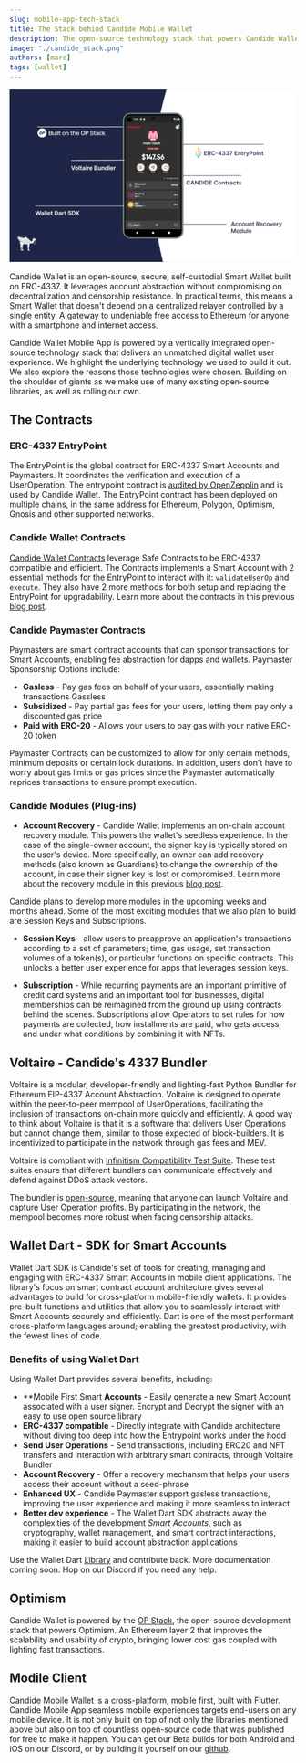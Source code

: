 ```yaml
---
slug: mobile-app-tech-stack
title: The Stack behind Candide Mobile Wallet
description: The open-source technology stack that powers Candide Wallet Mobile App, including ERC-4337 and OP Stack
image: "./candide_stack.png"
authors: [marc]
tags: [wallet]
---
```



![candide_stack](./candide_stack.png)

Candide Wallet is an open-source, secure, self-custodial Smart Wallet built on ERC-4337. It leverages account abstraction without compromising on decentralization and censorship resistance. In practical terms, this means a Smart Wallet that doesn't depend on a centralized relayer controlled by a single entity. A gateway to undeniable free access to Ethereum for anyone with a smartphone and internet access.

Candide Wallet Mobile App is powered by a vertically integrated open-source technology stack that delivers an unmatched digital wallet user experience. We highlight the underlying technology we used to build it out. We also explore the reasons those technologies were chosen. Building on the shoulder of giants as we make use of many existing open-source libraries, as well as rolling our own.

## The Contracts

### ERC-4337 EntryPoint
The EntryPoint is the global contract for ERC-4337 Smart Accounts and Paymasters. It coordinates the verification and execution of a UserOperation. The entrypoint contract is [audited by OpenZepplin](https://blog.openzeppelin.com/eip-4337-ethereum-account-abstraction-incremental-audit) and is used by Candide Wallet. The EntryPoint contract has been deployed on multiple chains, in the same address for Ethereum, Polygon, Optimism, Gnosis and other supported networks.

### Candide Wallet Contracts
[Candide Wallet Contracts](https://github.com/candidelabs/CandideWalletContracts/tree/main/contracts/candideWallet) leverage Safe Contracts to be ERC-4337 compatible and efficient. The Contracts implements a Smart Account with 2 essential methods for the EntryPoint to interact with it: `validateUserOp` and `execute`. They also have 2 more methods for both setup and replacing the EntryPoint for upgradability. Learn more about the contracts in this previous [blog post](https://docs.candidewallet.com/blog/unbundling-candide-core-wallet-contract).

### Candide Paymaster Contracts
Paymasters are smart contract accounts that can sponsor transactions for Smart Accounts, enabling fee abstraction for dapps and wallets. Paymaster Sponsorship Options include: 

- **Gasless** - Pay gas fees on behalf of your users, essentially making transactions Gassless
- **Subsidized** - Pay partial gas fees for your users, letting them pay only a discounted gas price
- **Paid with ERC-20** - Allows your users to pay gas with your native ERC-20 token

Paymaster Contracts can be customized to allow for only certain methods, minimum deposits or certain lock durations. In addition, users don't have to worry about gas limits or gas prices since the Paymaster automatically reprices transactions to ensure prompt execution.

### Candide Modules (Plug-ins)
- **Account Recovery** - Candide Wallet implements an on-chain account recovery module. This powers the wallet's seedless experience. In the case of the single-owner account, the signer key is typically stored on the user's device. More specifically, an owner can add recovery methods (also known as Guardians) to change the ownership of the account, in case their signer key is lost or compromised. Learn more about the recovery module in this previous [blog post](https://docs.candidewallet.com/blog/unbundling-candide-core-wallet-contract).

Candide plans to develop more modules in the upcoming weeks and months ahead. Some of the most exciting modules that we also plan to build are Session Keys and Subscriptions. 

- **Session Keys** - allow users to preapprove an application's transactions according to a set of parameters; time, gas usage, set transaction volumes of a token(s), or particular functions on specific contracts. This unlocks a better user experience for apps that leverages session keys.

- **Subscription** - While recurring payments are an important primitive of credit card systems and an important tool for businesses, digital memberships can be reimagined from the ground up using contracts behind the scenes. Subscriptions allow Operators to set rules for how payments are collected, how installments are paid, who gets access, and under what conditions by combining it with NFTs.


## Voltaire - Candide's 4337 Bundler 

Voltaire is a modular, developer-friendly and lighting-fast Python Bundler for Ethereum EIP-4337 Account Abstraction. Voltaire is designed to operate within the peer-to-peer mempool of UserOperations, facilitating the inclusion of transactions on-chain more quickly and efficiently. A good way to think about Voltaire is that it is a software that delivers User Operations but cannot change them, similar to those expected of block-builders. It is incentivized to participate in the network through gas fees and MEV. 

Voltaire is compliant with [Infinitism Compatibility Test Suite](https://github.com/eth-infinitism/bundler-spec-tests). These test suites ensure that different bundlers can communicate effectively and defend against DDoS attack vectors. 

The bundler is [open-source](https://github.com/candidelabs/voltaire), meaning that anyone can launch Voltaire and capture User Operation profits. By participating in the network, the mempool becomes more robust when facing censorship attacks.

## Wallet Dart - SDK for Smart Accounts

Wallet Dart SDK is Candide's set of tools for creating, managing and engaging with ERC-4337 Smart Accounts in mobile client applications. The library's focus on smart contract account architecture gives several advantages to build for cross-platform mobile-friendly wallets. It provides pre-built functions and utilities that allow you to seamlessly interact with Smart Accounts securely and efficiently. Dart is one of the most performant cross-platform languages around; enabling the greatest productivity, with the fewest lines of code.

### Benefits of using Wallet Dart

Using Wallet Dart provides several benefits, including:

- **Mobile First Smart **Accounts** - Easily generate a new Smart Account associated with a user signer. Encrypt and Decrypt the signer with an easy to use open source library
- **ERC-4337 compatible** - Directly integrate with Candide architecture without diving too deep into how the Entrypoint works under the hood
- **Send User Operations** - Send transactions, including ERC20 and NFT transfers and interaction with arbitrary smart contracts, through Voltaire Bundler
- **Account Recovery**  - Offer a recovery mechansm that helps your users access their account without a seed-phrase
- **Enhanced UX** - Candide Paymaster support gasless transactions, improving the user experience and making it more seamless to interact.
- **Better dev experience** - The Wallet Dart SDK abstracts away the complexities of the development *Smart Accounts*, such as cryptography, wallet management, and smart contract interactions, making it easier to build account abstraction applications

Use the Wallet Dart [Library](https://github.com/candidelabs/wallet-dart) and contribute back. More documentation coming soon. Hop on our Discord if you need any help.


## Optimism

Candide Wallet is powered by the [OP Stack](https://stack.optimism.io/), the open-source development stack that powers Optimism. An Ethereum layer 2 that improves the scalability and usability of crypto, bringing lower cost gas coupled with lighting fast transactions.

## Modile Client
Candide Mobile Wallet is a cross-platform, mobile first, built with Flutter. Candide Mobile App seamless mobile experiences targets end-users on any mobile device. It is not only built on top of not only the libraries mentioned above but also on top of countless open-source code that was published for free to make it happen. You can get our Beta builds for both Android and iOS on our Discord, or by building it yourself on our [github](https://github.com/candidelabs/candide-mobile-app).
